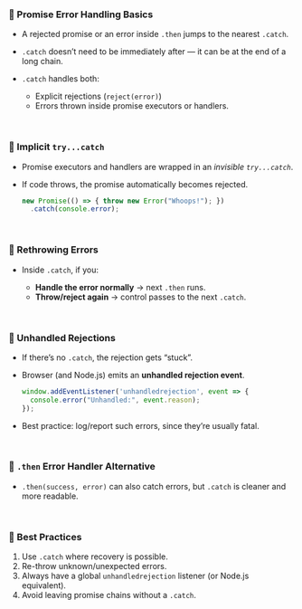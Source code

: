 
### 📌 Promise Error Handling Basics

* A rejected promise or an error inside `.then` jumps to the nearest `.catch`.
* `.catch` doesn’t need to be immediately after — it can be at the end of a long chain.
* `.catch` handles both:

  * Explicit rejections (`reject(error)`)
  * Errors thrown inside promise executors or handlers.

<br>

### 📌 Implicit `try...catch`

* Promise executors and handlers are wrapped in an *invisible `try...catch`*.
* If code throws, the promise automatically becomes rejected.

  ```js
  new Promise(() => { throw new Error("Whoops!"); })
    .catch(console.error);
  ```

<br>

### 📌 Rethrowing Errors

* Inside `.catch`, if you:

  * **Handle the error normally** → next `.then` runs.
  * **Throw/reject again** → control passes to the next `.catch`.

<br>

### 📌 Unhandled Rejections

* If there’s no `.catch`, the rejection gets “stuck”.
* Browser (and Node.js) emits an **unhandled rejection event**.

  ```js
  window.addEventListener('unhandledrejection', event => {
    console.error("Unhandled:", event.reason);
  });
  ```
* Best practice: log/report such errors, since they’re usually fatal.

<br>

### 📌 `.then` Error Handler Alternative

* `.then(success, error)` can also catch errors, but `.catch` is cleaner and more readable.

<br>

### 📌 Best Practices

1. Use `.catch` where recovery is possible.
2. Re-throw unknown/unexpected errors.
3. Always have a global `unhandledrejection` listener (or Node.js equivalent).
4. Avoid leaving promise chains without a `.catch`.

